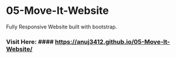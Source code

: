 # 05-Move-It-Website

Fully Responsive Website built with bootstrap.
### Visit Here: #### https://anuj3412.github.io/05-Move-It-Website/
